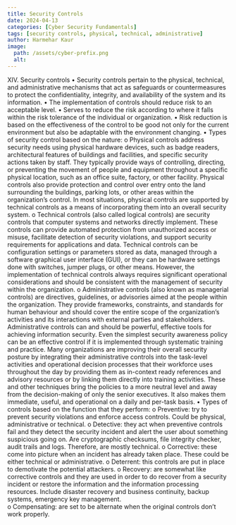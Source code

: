 ```yaml
---
title: Security Controls
date: 2024-04-13
categories: [Cyber Security Fundamentals]
tags: [security controls, physical, technical, administrative]
author: Harmehar Kaur
image:
  path: /assets/cyber-prefix.png
  alt: 
---
```

XIV.	Security controls 
•	Security controls pertain to the physical, technical, and administrative mechanisms that act as safeguards or countermeasures to protect the confidentiality, integrity, and availability of the system and its information.
•	The implementation of controls should reduce risk to an acceptable level.
•	Serves to reduce the risk according to where it falls within the risk tolerance of the individual or organization.
•	Risk reduction is based on the effectiveness of the control to be good not only for the current environment but also be adaptable with the environment changing. 
•	Types of security control based on the nature: 
o	Physical controls address security needs using physical hardware devices, such as badge readers, architectural features of buildings and facilities, and specific security actions taken by staff. They typically provide ways of controlling, directing, or preventing the movement of people and equipment throughout a specific physical location, such as an office suite, factory, or other facility. Physical controls also provide protection and control over entry onto the land surrounding the buildings, parking lots, or other areas within the organization’s control. In most situations, physical controls are supported by technical controls as a means of incorporating them into an overall security system.
o	Technical controls (also called logical controls) are security controls that computer systems and networks directly implement. These controls can provide automated protection from unauthorized access or misuse, facilitate detection of security violations, and support security requirements for applications and data. Technical controls can be configuration settings or parameters stored as data, managed through a software graphical user interface (GUI), or they can be hardware settings done with switches, jumper plugs, or other means. However, the implementation of technical controls always requires significant operational considerations and should be consistent with the management of security within the organization. 
o	Administrative controls (also known as managerial controls) are directives, guidelines, or advisories aimed at the people within the organization. They provide frameworks, constraints, and standards for human behaviour and should cover the entire scope of the organization’s activities and its interactions with external parties and stakeholders. Administrative controls can and should be powerful, effective tools for achieving information security. Even the simplest security awareness policy can be an effective control if it is implemented through systematic training and practice. Many organizations are improving their overall security posture by integrating their administrative controls into the task-level activities and operational decision processes that their workforce uses throughout the day by providing them as in-context ready references and advisory resources or by linking them directly into training activities. These and other techniques bring the policies to a more neutral level and away from the decision-making of only the senior executives. It also makes them immediate, useful, and operational on a daily and per-task basis.
•	Types of controls based on the function that they perform: 
o	Preventive: try to prevent security violations and enforce access controls. Could be physical, administrative or technical. 
o	Detective: they act when preventive controls fail and they detect the security incident and alert the user about something suspicious going on. Are cryptographic checksums, file integrity checker, audit trails and logs. Therefore, are mostly technical. 
o	Corrective: these come into picture when an incident has already taken place. These could be either technical or administrative. 
o	Deterrent: this controls are put in place to demotivate the potential attackers. 
o	Recovery: are somewhat like corrective controls and they are used in order to do recover from a security incident or restore the information and the information processing resources. Include disaster recovery and business continuity, backup systems, emergency key management.  
o	Compensating: are set to be alternate when the original controls don’t work properly. 
